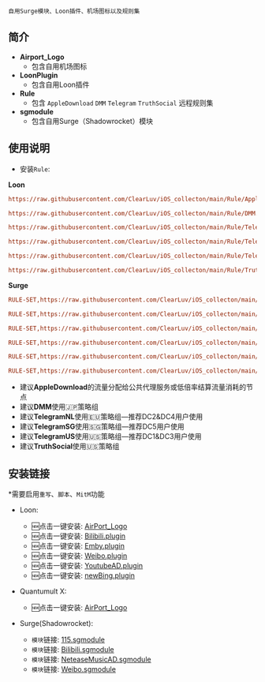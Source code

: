 
```
自用Surge模块、Loon插件、机场图标以及规则集
```


## 简介
* **Airport_Logo** 
  * 包含自用机场图标
* **LoonPlugin** 
  * 包含自用Loon插件
* **Rule**    
  * 包含 `AppleDownload` `DMM` `Telegram` `TruthSocial` 远程规则集
* **sgmodule**  
  * 包含自用Surge（Shadowrocket）模块

 
## 使用说明
* 安装`Rule`:

**Loon**
 

```ini
https://raw.githubusercontent.com/ClearLuv/iOS_collecton/main/Rule/AppleDownload.list, policy=[Replace with your Policy Group], tag=AppleDownload,enabled=true
```
```ini
https://raw.githubusercontent.com/ClearLuv/iOS_collecton/main/Rule/DMM.list, policy=[Replace with your JP Policy Group],tag=DMM,enabled=true
```
```ini
https://raw.githubusercontent.com/ClearLuv/iOS_collecton/main/Rule/TelegramNL.list, policy=[Replace with your EU Policy Group],tag=TelegramNL,enabled=true
```
```ini
https://raw.githubusercontent.com/ClearLuv/iOS_collecton/main/Rule/TelegramSG.list, policy=[Replace with your SG Policy Group],tag=TelegramSG,enabled=true
```
```ini
https://raw.githubusercontent.com/ClearLuv/iOS_collecton/main/Rule/TelegramUS.list, policy=[Replace with your US Policy Group],tag=TelegramNL,enabled=true
```
```ini
https://raw.githubusercontent.com/ClearLuv/iOS_collecton/main/Rule/TruthSocial.list, policy=[Replace with your US Policy Group],tag=Truth Social,enabled=true
```
**Surge**



```ini
RULE-SET,https://raw.githubusercontent.com/ClearLuv/iOS_collecton/main/Rule/AppleDownload.list, [Replace with your Policy Group]
```
```ini
RULE-SET,https://raw.githubusercontent.com/ClearLuv/iOS_collecton/main/Rule/DMM.list, [Replace with your JP Policy Group]
```
```ini
RULE-SET,https://raw.githubusercontent.com/ClearLuv/iOS_collecton/main/Rule/TelegramNL.list, [Replace with your EU Policy Group]
```
```ini
RULE-SET,https://raw.githubusercontent.com/ClearLuv/iOS_collecton/main/Rule/TelegramSG.list, [Replace with your SG Policy Group]
```
```ini
RULE-SET,https://raw.githubusercontent.com/ClearLuv/iOS_collecton/main/Rule/TelegramUS.list, [Replace with your US Policy Group]
```
```ini
RULE-SET,https://raw.githubusercontent.com/ClearLuv/iOS_collecton/main/Rule/TruthSocial.list, [Replace with your US Policy Group]
```



- 建议**AppleDownload**的流量分配给公共代理服务或低倍率结算流量消耗的节点
- 建议**DMM**使用🇯🇵策略组
-  建议**TelegramNL**使用🇪🇺策略组—推荐DC2&DC4用户使用
-  建议**TelegramSG**使用🇸🇬策略组—推荐DC5用户使用
-  建议**TelegramUS**使用🇺🇸策略组—推荐DC1&DC3用户使用
- 建议**TruthSocial**使用🇺🇸策略组




## 安装链接
  *需要启用`重写`、`脚本`、`MitM`功能

  * Loon:
    * 🆕点击一键安装: [AirPort_Logo](https://www.nsloon.com/openloon/import?iconset=https://raw.githubusercontent.com/ClearLuv/iOS_collecton/main/Airport_Logo/Airport_Logo.json "AirPort_Logo") 
    * 🆕点击一键安装: [Bilibili.plugin](https://www.nsloon.com/openloon/import?plugin=ttps://raw.githubusercontent.com/ClearLuv/iOS_collecton/main/LoonPlugin/Bilibili.plugin "Bilibili.plugin") 
    * 🆕点击一键安装: [Emby.plugin](https://www.nsloon.com/openloon/import?plugin=ttps://raw.githubusercontent.com/ClearLuv/iOS_collecton/main/LoonPlugin/Emby.plugin "Emby.plugin") 
    * 🆕点击一键安装: [Weibo.plugin](https://www.nsloon.com/openloon/import?plugin=ttps://raw.githubusercontent.com/ClearLuv/iOS_collecton/main/LoonPlugin/Weibo.plugin "Weibo.plugin")
    * 🆕点击一键安装: [YoutubeAD.plugin](https://www.nsloon.com/openloon/import?plugin=ttps://raw.githubusercontent.com/ClearLuv/iOS_collecton/main/LoonPlugin/YoutubeAD.plugin "YoutubeAD.plugin")  
    * 🆕点击一键安装: [newBing.plugin](https://www.nsloon.com/openloon/import?plugin=ttps://raw.githubusercontent.com/ClearLuv/iOS_collecton/main/LoonPlugin/newBing.plugin "newBing.plugin")  

  * Quantumult X:
    * 🆕点击一键安装: [AirPort_Logo](https://quantumult.app/x/open-app/ui?module=gallery&type=icon&action=add&content=%5B%0A%20%20%20%20%20%22https%3A%2F%2Fraw.githubusercontent.com%2FClearLuv%2FiOS_collecton%2Fmain%2FAirport_Logo%2FAirport_Logo.json%22%0A%5D "AirPort_Logo 自用机场图标")

    
  * Surge(Shadowrocket):
    
    * `模块`链接: [115.sgmodule](https://raw.githubusercontent.com/ClearLuv/iOS_collecton/main/sgmodule/115.sgmodule " 115离线")
    *  `模块`链接: [Bilibili.sgmodule](https://raw.githubusercontent.com/ClearLuv/iOS_collecton/main/sgmodule/Bilibili.sgmodule " Bilibili合集")
    *  `模块`链接: [NeteaseMusicAD.sgmodule](https://raw.githubusercontent.com/ClearLuv/iOS_collecton/main/sgmodule/NeteaseMuiscAD.sgmodule " 网易云音乐去广告")
    *  `模块`链接: [Weibo.sgmodule](https://raw.githubusercontent.com/ClearLuv/iOS_collecton/main/sgmodule/Weibo.sgmodule " 微博去广告")







